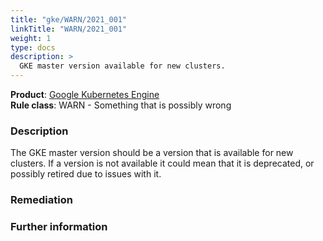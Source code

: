 ```yaml
---
title: "gke/WARN/2021_001"
linkTitle: "WARN/2021_001"
weight: 1
type: docs
description: >
  GKE master version available for new clusters.
---
```


**Product**: [Google Kubernetes Engine](https://cloud.google.com/kubernetes-engine)\
**Rule class**: WARN - Something that is possibly wrong

### Description


The GKE master version should be a version that is available
for new clusters. If a version is not available it could mean
that it is deprecated, or possibly retired due to issues with
it.

### Remediation

### Further information
